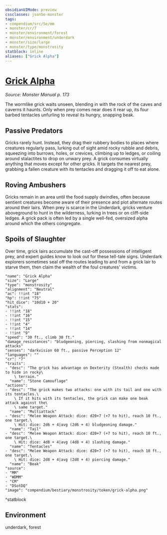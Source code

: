 ```yaml
---
obsidianUIMode: preview
cssclasses: json5e-monster
tags:
- compendium/src/5e/mm
- monster/cr/7
- monster/environment/forest
- monster/environment/underdark
- monster/size/large
- monster/type/monstrosity
statblock: inline
aliases: ["Grick Alpha"]
---
```

# [Grick Alpha](compendium\bestiary\monstrosity/grick-alpha.md)
*Source: Monster Manual p. 173*  

The wormlike grick waits unseen, blending in with the rock of the caves and caverns it haunts. Only when prey comes near does it rear up, its four barbed tentacles unfurling to reveal its hungry, snapping beak.

## Passive Predators

Gricks rarely hunt. Instead, they drag their rubbery bodies to places where creatures regularly pass, lurking out of sight amid rocky rubble and debris, squeezing into burrows, holes, or crevices, climbing up to ledges, or coiling around stalactites to drop on unwary prey. A grick consumes virtually anything that moves except for other gricks. It targets the nearest prey, grabbing a fallen creature with its tentacles and dragging it off to eat alone.

## Roving Ambushers

Gricks remain in an area until the food supply dwindles, often because sentient creatures become aware of their presence and plot alternate routes around their lairs. When prey is scarce in the Underdark, gricks venture aboveground to hunt in the wilderness, lurking in trees or on cliff-side ledges. A grick pack is often led by a single well-fed, oversized alpha around which the others congregate.

## Spoils of Slaughter

Over time, grick lairs accumulate the cast-off possessions of intelligent prey, and expert guides know to look out for these tell-tale signs. Underdark explorers sometimes seal off the routes leading to and from a grick lair to starve them, then claim the wealth of the foul creatures' victims.

```statblock
"name": "Grick Alpha"
"size": "Large"
"type": "monstrosity"
"alignment": "Neutral"
"ac": !!int "18"
"hp": !!int "75"
"hit_dice": "10d10 + 20"
"stats":
- !!int "18"
- !!int "16"
- !!int "15"
- !!int "4"
- !!int "14"
- !!int "9"
"speed": "30 ft., climb 30 ft."
"damage_resistances": "bludgeoning, piercing, slashing from nonmagical attacks"
"senses": "darkvision 60 ft., passive Perception 12"
"languages": ""
"cr": "7"
"traits":
- "desc": "The grick has advantage on Dexterity (Stealth) checks made to hide in rocky\
    \ terrain."
  "name": "Stone Camouflage"
"actions":
- "desc": "The grick makes two attacks: one with its tail and one with its tentacles.\
    \ If it hits with its tentacles, the grick can make one beak attack against the\
    \ same target."
  "name": "Multiattack"
- "desc": "Melee Weapon Attack: dice: d20+7 (+7 to hit), reach 10 ft., one target.\
    \ Hit: dice: 2d6 + 4|avg (2d6 + 4) bludgeoning damage."
  "name": "Tail"
- "desc": "Melee Weapon Attack: dice: d20+7 (+7 to hit), reach 10 ft., one target.\
    \ Hit: dice: 4d8 + 4|avg (4d8 + 4) slashing damage."
  "name": "Tentacles"
- "desc": "Melee Weapon Attack: dice: d20+7 (+7 to hit), reach 10 ft., one target.\
    \ Hit: dice: 2d8 + 4|avg (2d8 + 4) piercing damage."
  "name": "Beak"
"source":
- "MM"
- "WDMM"
- "CM"
- "DSotDQ"
"image": "compendium/bestiary/monstrosity/token/grick-alpha.png"
```
^statblock

## Environment

underdark, forest